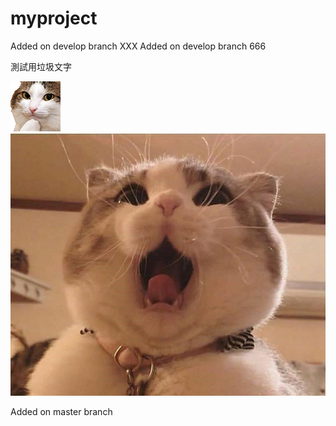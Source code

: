 # myproject

Added on develop branch XXX
Added on develop branch 666

測試用垃圾文字<P>
![Cat](./NEKO/123.gif)
![cat](./NEKO/O口O.jpg)

Added on master branch
 
